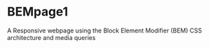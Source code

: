 # BEMpage1
A Responsive webpage  using the Block Element Modifier (BEM) CSS architecture and media queries
